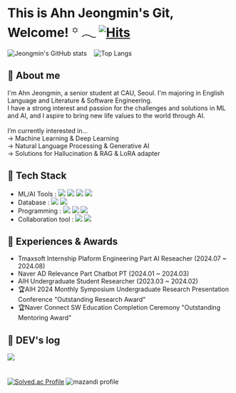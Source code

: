 # This is Ahn Jeongmin's Git, Welcome!  ꙳ 𓂃 [![Hits](https://hits.seeyoufarm.com/api/count/incr/badge.svg?url=https%3A%2F%2Fgithub.com%2FAhn-Jeongmin&count_bg=%2311AC78&title_bg=%23555555&icon=github.svg&icon_color=%231DB67F&title=%E0%B8%85+Hits+%E0%B8%85&edge_flat=false)](https://hits.seeyoufarm.com) 

![Jeongmin's GitHub stats](https://github-readme-stats.vercel.app/api?username=Ahn-Jeongmin&show_icons=true&theme=vue-dark)&nbsp;&nbsp;&nbsp;
![Top Langs](https://github-readme-stats.vercel.app/api/top-langs/?username=Ahn-Jeongmin&layout=compact&theme=vue-dark)



## 🌱 About me
I'm Ahn Jeongmin, a senior student at CAU, Seoul. I'm majoring in English Language and Literature & Software Engineering. <br>
I have a strong interest and passion for the challenges and solutions in ML and AI, and I aspire to bring new life values to the world through AI.<br>  
I’m currently interested in...<br>
→ Machine Learning & Deep Learning<br> 
→ Natural Language Processing & Generative AI<br> 
→ Solutions for Hallucination & RAG & LoRA adapter<br> 

## 🌱 Tech Stack
- ML/AI Tools : <img src="https://img.shields.io/badge/pytorch-273849?style=for-the-badge&logo=pytorch&logoColor=EE4C2C">&nbsp;<img src="https://img.shields.io/badge/tensorflow-FF6F00?style=for-the-badge&logo=tensorflow&logoColor=white">&nbsp;<img src="https://img.shields.io/badge/scikitlearn-F7931E?style=for-the-badge&logo=scikitlearn&logoColor=white">&nbsp;<img src="https://img.shields.io/badge/huggingface-FFD21E?style=for-the-badge&logo=huggingface&logoColor=white">
- Database : <img src="https://img.shields.io/badge/mysql-4479A1?style=for-the-badge&logo=mysql&logoColor=white">&nbsp;<img src="https://img.shields.io/badge/elasticsearch-005571?style=for-the-badge&logo=elasticsearch&logoColor=white">
- Programming : <img src="https://img.shields.io/badge/python-3776AB?style=for-the-badge&logo=python&logoColor=white">&nbsp;<img src="https://img.shields.io/badge/Java-007396?style=for-the-badge&logo=Java&logoColor=white">&nbsp;<img src="https://img.shields.io/badge/linux-FCC624?style=for-the-badge&logo=linux&logoColor=white">
- Collaboration tool : <img src="https://img.shields.io/badge/github-181717?style=for-the-badge&logo=github&logoColor=white">&nbsp;<img src="https://img.shields.io/badge/confluence-172B4D?style=for-the-badge&logo=confluence&logoColor=white"><br>  

## 🌱 Experiences & Awards
- Tmaxsoft Internship Plaform Engineering Part AI Reseacher (2024.07 ~ 2024.08)
- Naver AD Relevance Part Chatbot PT (2024.01 ~ 2024.03)
- AIH Undergraduate Student Researcher (2023.03 ~ 2024.02)
- 🏆AIH 2024 Monthly Symposium Undergraduate Research Presentation Conference  "Outstanding Research Award"
- 🏆Naver Connect SW Education Completion Ceremony "Outstanding Mentoring Award"

## 🌱 DEV's log 
<a href="https://tingmins-swdeliveryservice.tistory.com/">
        <img src="https://img.shields.io/badge/Tistory-EF3939?style=for-the-badge&logo=Tistory&logoColor=white"> 
</a>

# 
[![Solved.ac Profile](http://mazassumnida.wtf/api/v2/generate_badge?boj=jordie0209)](https://solved.ac/jordie0209/)
![mazandi profile](http://mazandi.herokuapp.com/api?handle=jordie0209&theme=warm)


